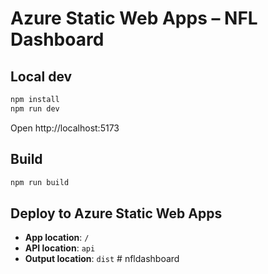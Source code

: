 # Azure Static Web Apps – NFL Dashboard

## Local dev
```bash
npm install
npm run dev
```

Open http://localhost:5173

## Build
```bash
npm run build
```

## Deploy to Azure Static Web Apps
- **App location**: `/`
- **API location**: `api`
- **Output location**: `dist`
#   n f l d a s h b o a r d  
 